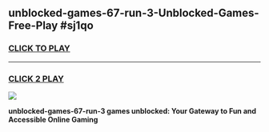 
## unblocked-games-67-run-3-Unblocked-Games-Free-Play #sj1qo
<h3>
<a href="https://us.freeplayer.one?title=unblocked-games-67-run-3&ref=9M">CLICK TO PLAY</a></h3>
<hr>

<h3>
<a href="https://us.freeplayer.one?title=unblocked-games-67-run-3&ref=9M">CLICK 2 PLAY</a>
  
</h3>

<a href="https://us.freeplayer.one?title=unblocked-games-67-run-3&ref=9M"><img src="https://clearcache.store/games.png"></a>


**unblocked-games-67-run-3 games unblocked: Your Gateway to Fun and Accessible Online Gaming**
